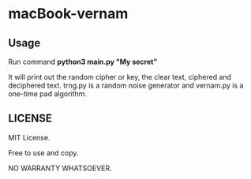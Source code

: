 # macBook-vernam

## Usage ##

Run command **python3 main.py "My secret"**

It will print out the random cipher or key, the clear text, ciphered and deciphered text.
trng.py is a random noise generator and vernam.py is a one-time pad algorithm.

## LICENSE ##

MIT License.

Free to use and copy. 

NO WARRANTY WHATSOEVER.